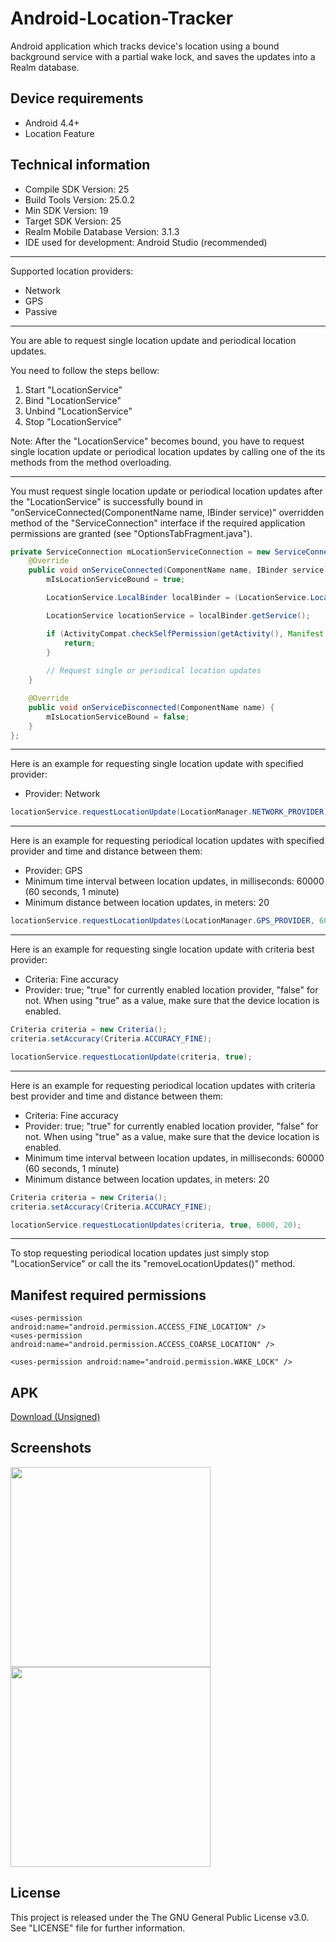 <h1>Android-Location-Tracker</h1>
<p>Android application which tracks device's location using a bound background service with a partial wake lock, and saves the updates into a Realm database.</p>

<h2>Device requirements</h2>
<ul>
  <li>Android 4.4+</li>
  <li>Location Feature</li>
</ul>

<h2>Technical information</h2>
<ul>
  <li>Compile SDK Version: 25</li>
  <li>Build Tools Version: 25.0.2</li>
  <li>Min SDK Version: 19</li>
  <li>Target SDK Version: 25</li>
  <li>Realm Mobile Database Version: 3.1.3</li>
  <li>IDE used for development: Android Studio (recommended)</li>
</ul>

<hr />

<p>Supported location providers:</p>
<ul>
  <li>Network</li>
  <li>GPS</li>
  <li>Passive</li>
</ul>

<hr />

<p>You are able to request single location update and periodical location updates.</p>

<p>You need to follow the steps bellow:</p>
<ol>
  <li>Start "LocationService"</li>
  <li>Bind "LocationService"</li>
  <li>Unbind "LocationService"</li>
  <li>Stop "LocationService"</li>
</ol>

<p>Note: After the "LocationService" becomes bound, you have to request single location update or periodical location updates by calling one of the its methods from the method overloading.</p>

<hr />

<p>You must request single location update or periodical location updates after the "LocationService" is successfully bound in "onServiceConnected(ComponentName name, IBinder service)" overridden method of the "ServiceConnection" interface if the required application permissions are granted (see "OptionsTabFragment.java").</p>

```java
private ServiceConnection mLocationServiceConnection = new ServiceConnection() {
    @Override
    public void onServiceConnected(ComponentName name, IBinder service) {
        mIsLocationServiceBound = true;

        LocationService.LocalBinder localBinder = (LocationService.LocalBinder) service;

        LocationService locationService = localBinder.getService();

        if (ActivityCompat.checkSelfPermission(getActivity(), Manifest.permission.ACCESS_FINE_LOCATION) != PackageManager.PERMISSION_GRANTED || ActivityCompat.checkSelfPermission(getActivity(), Manifest.permission.ACCESS_COARSE_LOCATION) != PackageManager.PERMISSION_GRANTED) {
            return;
        }
        
        // Request single or periodical location updates
    }

    @Override
    public void onServiceDisconnected(ComponentName name) {
        mIsLocationServiceBound = false;
    }
};
```

<hr />

<p>Here is an example for requesting single location update with specified provider:</p>
<ul>
  <li>Provider: Network</li>
</ul>

```java
locationService.requestLocationUpdate(LocationManager.NETWORK_PROVIDER);
```

<hr />

<p>Here is an example for requesting periodical location updates with specified provider and time and distance between them:</p>
<ul>
  <li>Provider: GPS</li>
  <li>Minimum time interval between location updates, in milliseconds: 60000 (60 seconds, 1 minute)</li>
  <li>Minimum distance between location updates, in meters: 20</li>
</ul>

```java
locationService.requestLocationUpdates(LocationManager.GPS_PROVIDER, 60000, 20);
```

<hr />

<p>Here is an example for requesting single location update with criteria best provider:</p>
<ul>
  <li>Criteria: Fine accuracy</li>
  <li>Provider: true; "true" for currently enabled location provider, "false" for not. When using "true" as a value, make sure that the device location is enabled.</li>
</ul>

```java
Criteria criteria = new Criteria();
criteria.setAccuracy(Criteria.ACCURACY_FINE);

locationService.requestLocationUpdate(criteria, true);
```

<hr />

<p>Here is an example for requesting periodical location updates with criteria best provider and time and distance between them:</p>
<ul>
  <li>Criteria: Fine accuracy</li>
  <li>Provider: true; "true" for currently enabled location provider, "false" for not. When using "true" as a value, make sure that the device location is enabled.</li>
  <li>Minimum time interval between location updates, in milliseconds: 60000 (60 seconds, 1 minute)</li>
  <li>Minimum distance between location updates, in meters: 20</li>
</ul>

```java
Criteria criteria = new Criteria();
criteria.setAccuracy(Criteria.ACCURACY_FINE);

locationService.requestLocationUpdates(criteria, true, 6000, 20);
```

<hr />

<p>To stop requesting periodical location updates just simply stop "LocationService" or call the its "removeLocationUpdates()" method.</p>

<h2>Manifest required permissions</h2>
<manifest xmlns:android="http://schemas.android.com/apk/res/android"
    package="com.n37bl4d3.locationtracker">

    <uses-permission android:name="android.permission.ACCESS_FINE_LOCATION" />
    <uses-permission android:name="android.permission.ACCESS_COARSE_LOCATION" />

    <uses-permission android:name="android.permission.WAKE_LOCK" />
</manifest>

<h2>APK</h2>
<a href="https://github.com/n37bl4d3/Android-Location-Tracker/raw/master/app-debug.apk" target="_blank">Download (Unsigned)</a>

<h2>Screenshots</h2>
<img src="https://raw.githubusercontent.com/n37bl4d3/Android-Location-Tracker/master/Screenshots/Screenshot1.png" width="320" />
<img src="https://raw.githubusercontent.com/n37bl4d3/Android-Location-Tracker/master/Screenshots/Screenshot2.png" width="320" />

<h2>License</h2>
<p>This project is released under the The GNU General Public License v3.0. See "LICENSE" file for further information.</p>
